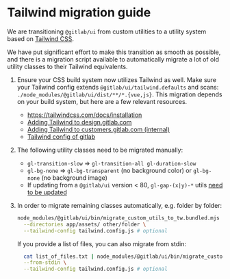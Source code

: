 # Tailwind migration guide

We are transitioning `@gitlab/ui` from custom utilities
to a utility system based on [Tailwind CSS](https://tailwindcss.com/).

We have put significant effort to make this transition as smooth as possible,
and there is a migration script available to automatically migrate a lot of old utility
classes to their Tailwind equivalents.

1. Ensure your CSS build system now utilizes Tailwind as well.
    Make sure your Tailwind config extends `@gitlab/ui/tailwind.defaults` and scans:
    `./node_modules/@gitlab/ui/dist/**/*.{vue,js}`.
    This migration depends on your build system, but here are a few relevant resources.

     - <https://tailwindcss.com/docs/installation>
     - [Adding Tailwind to design.gitlab.com](https://gitlab.com/gitlab-org/gitlab-services/design.gitlab.com/-/merge_requests/3766)
     - [Adding Tailwind to customers.gitlab.com (internal)](https://gitlab.com/gitlab-org/customers-gitlab-com/-/merge_requests/9665)
     - [Tailwind config of gitlab](https://gitlab.com/gitlab-org/gitlab/-/blob/master/config/tailwind.config.js)

2. The following utility classes need to be migrated manually:

     - `gl-transition-slow` => `gl-transition-all gl-duration-slow`
     - `gl-bg-none` => `gl-bg-transparent` (no background color) or `gl-bg-none` (no background image)
     - If updating from a `@gitlab/ui` version < 80, `gl-gap-(x|y)-*` utils [need to be updated](https://gitlab.com/gitlab-org/gitlab-ui/-/merge_requests/4159)

3. In order to migrate remaining classes automatically, e.g. folder by folder:

    ```bash
    node_modules/@gitlab/ui/bin/migrate_custom_utils_to_tw.bundled.mjs \
      --directories app/assets/ other/folder \
      --tailwind-config tailwind.config.js # optional
    ```

    If you provide a list of files, you can also migrate from stdin:

    ```bash
      cat list_of_files.txt | node_modules/@gitlab/ui/bin/migrate_custom_utils_to_tw.bundled.mjs \
      --from-stdin \
      --tailwind-config tailwind.config.js # optional
    ```
